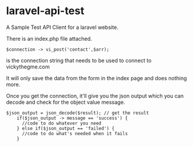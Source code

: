 laravel-api-test
================

A Sample Test API Client for a laravel website.

There is an index.php file attached.

    $connection -> vi_post('contact',$arr);

is the connection string that needs to be used to connect to vickythegme.com

It will only save the data from the form in the index page and does nothing more.

Once you get the connection, it'll give you the json output which you can decode and check for the object value message.

    $json_output = json_decode($result); // get the result
		if($json_output -> message == 'success') {
		  //code to do whatever you need
		} else if($json_output == 'failed') {
		  //code to do what's needed when it fails
		}


		
